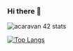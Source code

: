 ### Hi there 👋

![acaravan 42 stats](https://badge42.herokuapp.com/api/stats/acaravan)

<!--[![acaravan 42Project Score](https://badge42.herokuapp.com/api/project/acaravan/ft_printf)](https://github.com/JaeSeoKim/badge42)-->
[![Top Langs](https://github-readme-stats.vercel.app/api/top-langs/?username=acaravan&layout=compact)](https://github.com/acaravan/github-readme-stats)


<!--
